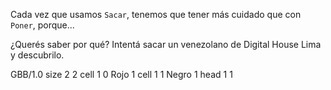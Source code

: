 Cada vez que usamos `Sacar`, tenemos que tener más cuidado que con `Poner`, porque...

¿Querés saber por qué? Intentá sacar un venezolano de Digital House Lima y descubrilo.

<gs-board>
  GBB/1.0
    size 2 2
    cell 1 0 Rojo 1
    cell 1 1 Negro 1
    head 1 1
</gs-board>